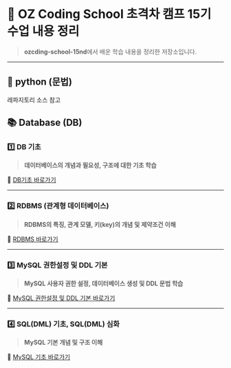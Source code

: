# 🐍 OZ Coding School 초격차 캠프 15기 수업 내용 정리

> **ozcding-school-15nd**에서 배운 학습 내용을 정리한 저장소입니다.  

---

## 🐍 python (문법)

 레파지토리 소스 참고

## 📚 Database (DB)

### 1️⃣ DB 기초
> **데이터베이스의 개념과 필요성, 구조에 대한 기초 학습**

🔗 [DB기초 바로가기](https://devchoijih.github.io/ozcding-school-15nd/2025_10_21_DB/01.%20DB기초.html)

---

### 2️⃣ RDBMS (관계형 데이터베이스)
> **RDBMS의 특징, 관계 모델, 키(key)의 개념 및 제약조건 이해**

🔗 [RDBMS 바로가기](https://devchoijih.github.io/ozcding-school-15nd/2025_10_21_DB/02.%20RDBMS.html)

---

### 3️⃣ MySQL 권한설정 및 DDL 기본
> **MySQL 사용자 권한 설정, 데이터베이스 생성 및 DDL 문법 학습**

🔗 [MySQL 권한설정 및 DDL 기본 바로가기](https://devchoijih.github.io/ozcding-school-15nd/2025_10_22_DB/01.%20MySQL%20%EA%B8%B0%EC%B4%88.html)

---

### 4️⃣ SQL(DML) 기초, SQL(DML) 심화
> **MySQL 기본 개념 및 구조 이해**

🔗 [MySQL 기초 바로가기](https://devchoijih.github.io/ozcding-school-15nd/2025_10_23_DB/01.%20MySQL%20%EA%B8%B0%EC%B4%88.html)
